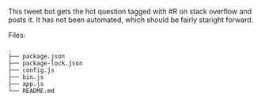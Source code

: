 This tweet bot gets the hot question tagged with #R on stack overflow and posts it. It has not been automated, which should be fairly staright forward.

Files:

```
.
├── package.json
├── package-lock.json
├── config.js
├── bin.js
├── app.js
└── README.md

```

 
